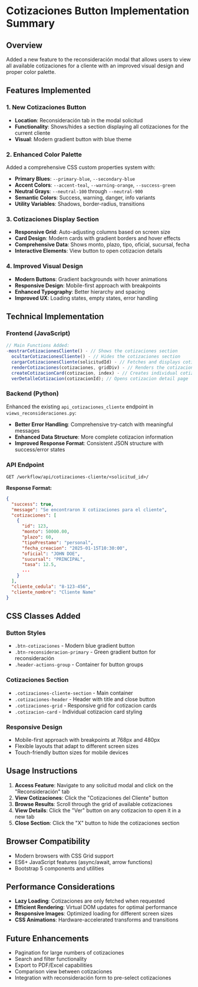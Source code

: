 # Cotizaciones Button Implementation Summary

## Overview

Added a new feature to the reconsideración modal that allows users to view all available cotizaciones for a cliente with an improved visual design and proper color palette.

## Features Implemented

### 1. New Cotizaciones Button

- **Location**: Reconsideración tab in the modal solicitud
- **Functionality**: Shows/hides a section displaying all cotizaciones for the current cliente
- **Visual**: Modern gradient button with blue theme

### 2. Enhanced Color Palette

Added a comprehensive CSS custom properties system with:

- **Primary Blues**: `--primary-blue`, `--secondary-blue`
- **Accent Colors**: `--accent-teal`, `--warning-orange`, `--success-green`
- **Neutral Grays**: `--neutral-100` through `--neutral-900`
- **Semantic Colors**: Success, warning, danger, info variants
- **Utility Variables**: Shadows, border-radius, transitions

### 3. Cotizaciones Display Section

- **Responsive Grid**: Auto-adjusting columns based on screen size
- **Card Design**: Modern cards with gradient borders and hover effects
- **Comprehensive Data**: Shows monto, plazo, tipo, oficial, sucursal, fecha
- **Interactive Elements**: View button to open cotizacion details

### 4. Improved Visual Design

- **Modern Buttons**: Gradient backgrounds with hover animations
- **Responsive Design**: Mobile-first approach with breakpoints
- **Enhanced Typography**: Better hierarchy and spacing
- **Improved UX**: Loading states, empty states, error handling

## Technical Implementation

### Frontend (JavaScript)

```javascript
// Main Functions Added:
-mostrarCotizacionesCliente() - // Shows the cotizaciones section
  ocultarCotizacionesCliente() - // Hides the cotizaciones section
  cargarCotizacionesCliente(solicitudId) - // Fetches and displays cotizaciones
  renderCotizaciones(cotizaciones, gridDiv) - // Renders the cotizaciones grid
  createCotizacionCard(cotizacion, index) - // Creates individual cotizacion cards
  verDetalleCotizacion(cotizacionId); // Opens cotizacion detail page
```

### Backend (Python)

Enhanced the existing `api_cotizaciones_cliente` endpoint in `views_reconsideraciones.py`:

- **Better Error Handling**: Comprehensive try-catch with meaningful messages
- **Enhanced Data Structure**: More complete cotizacion information
- **Improved Response Format**: Consistent JSON structure with success/error states

### API Endpoint

```
GET /workflow/api/cotizaciones-cliente/<solicitud_id>/
```

**Response Format:**

```json
{
  "success": true,
  "message": "Se encontraron X cotizaciones para el cliente",
  "cotizaciones": [
    {
      "id": 123,
      "monto": 50000.00,
      "plazo": 60,
      "tipoPrestamo": "personal",
      "fecha_creacion": "2025-01-15T10:30:00",
      "oficial": "JOHN DOE",
      "sucursal": "PRINCIPAL",
      "tasa": 12.5,
      ...
    }
  ],
  "cliente_cedula": "8-123-456",
  "cliente_nombre": "Cliente Name"
}
```

## CSS Classes Added

### Button Styles

- `.btn-cotizaciones` - Modern blue gradient button
- `.btn-reconsideracion-primary` - Green gradient button for reconsideración
- `.header-actions-group` - Container for button groups

### Cotizaciones Section

- `.cotizaciones-cliente-section` - Main container
- `.cotizaciones-header` - Header with title and close button
- `.cotizaciones-grid` - Responsive grid for cotizacion cards
- `.cotizacion-card` - Individual cotizacion card styling

### Responsive Design

- Mobile-first approach with breakpoints at 768px and 480px
- Flexible layouts that adapt to different screen sizes
- Touch-friendly button sizes for mobile devices

## Usage Instructions

1. **Access Feature**: Navigate to any solicitud modal and click on the "Reconsideración" tab
2. **View Cotizaciones**: Click the "Cotizaciones del Cliente" button
3. **Browse Results**: Scroll through the grid of available cotizaciones
4. **View Details**: Click the "Ver" button on any cotizacion to open it in a new tab
5. **Close Section**: Click the "X" button to hide the cotizaciones section

## Browser Compatibility

- Modern browsers with CSS Grid support
- ES6+ JavaScript features (async/await, arrow functions)
- Bootstrap 5 components and utilities

## Performance Considerations

- **Lazy Loading**: Cotizaciones are only fetched when requested
- **Efficient Rendering**: Virtual DOM updates for optimal performance
- **Responsive Images**: Optimized loading for different screen sizes
- **CSS Animations**: Hardware-accelerated transforms and transitions

## Future Enhancements

- Pagination for large numbers of cotizaciones
- Search and filter functionality
- Export to PDF/Excel capabilities
- Comparison view between cotizaciones
- Integration with reconsideración form to pre-select cotizaciones
